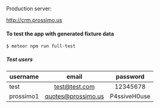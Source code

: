 Production server:

http://crm.prossimo.us


#### To test the app with generated fixture data

```
$ meteor npm run full-test
```

##### Test users
| username      | email              | password     |
| ------------- |:------------------:|:------------:|
| test         | test@test.com | 12345678 |
| prossimo1     | quotes@prossimo.us | P4ssiveH0use |

